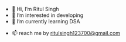 - 👋 Hi, I’m Ritul Singh
- 👀 I’m interested in developing
- 🌱 I’m currently learning DSA
<!--- 💞️ I’m looking to collaborate on ...    --->
- 📫 reach me by ritulsingh123700@gmail.com

<!---
ritul01/ritul01 is a ✨ special ✨ repository because its `README.md` (this file) appears on your GitHub profile.
You can click the Preview link to take a look at your changes.
--->
